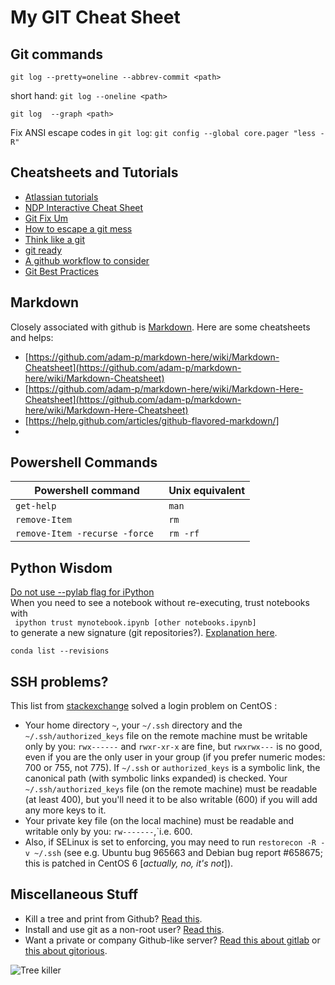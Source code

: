 # My GIT Cheat Sheet

## Git commands

`git log --pretty=oneline --abbrev-commit <path>` 

short hand: `git log --oneline <path>`

`git log  --graph <path>`

Fix ANSI escape codes in `git log`: `git config --global core.pager "less -R"`

## Cheatsheets and Tutorials

- [Atlassian tutorials](https://www.atlassian.com/git/tutorials/)
- [NDP Interactive Cheat Sheet](http://ndpsoftware.com/git-cheatsheet.html)
- [Git Fix Um](http://sethrobertson.github.io/GitFixUm/fixup.html)
- [How to escape a git mess](http://justinhileman.info/article/git-pretty/git-pretty.png)
- [Think like a git](http://think-like-a-git.net/)
- [git ready](http://gitready.com/)
- [A github workflow to consider](http://blog.spreedly.com/2014/06/24/merge-pull-request-considered-harmful/#.VGerbPnF98E)
- [Git Best Practices](http://sethrobertson.github.io/GitBestPractices/)

## Markdown

Closely associated with github is [Markdown](http://daringfireball.net/projects/markdown/syntax). Here are some cheatsheets and helps:

- [https://github.com/adam-p/markdown-here/wiki/Markdown-Cheatsheet](https://github.com/adam-p/markdown-here/wiki/Markdown-Cheatsheet)
- [https://github.com/adam-p/markdown-here/wiki/Markdown-Here-Cheatsheet](https://github.com/adam-p/markdown-here/wiki/Markdown-Here-Cheatsheet)
- [https://help.github.com/articles/github-flavored-markdown/]
- 

## Powershell Commands

|Powershell command| Unix equivalent|
|---|---|
| `get-help` | `man` |
| `remove-Item` | `rm` |
| `remove-Item -recurse -force ` | ` rm -rf ` |


## Python Wisdom

[Do not use --pylab flag for iPython](http://nbviewer.ipython.org/github/Carreau/posts/blob/master/10-No-PyLab-Thanks.ipynb)   
When you need to see a notebook without re-executing, trust notebooks with     
``` ipython trust mynotebook.ipynb [other notebooks.ipynb]```   
to generate a new signature (git repositories?). [Explanation here](http://ipython.org/ipython-doc/dev/notebook/notebook.html).  


``` conda list --revisions ```




## SSH problems?

This list from [stackexchange](http://stackexchange.com/) solved a login problem on CentOS :
- Your home directory `~`, your `~/.ssh` directory and the `~/.ssh/authorized_keys` file on the remote machine must be writable only by you: `rwx------` and `rwxr-xr-x` are fine, but `rwxrwx---` is no good,  even if you are the only user in your group (if you prefer numeric modes: 700 or 755, not 775).
If `~/.ssh` or `authorized_keys` is a symbolic link, the canonical path (with symbolic links expanded) is checked.
Your `~/.ssh/authorized_keys` file (on the remote machine) must be readable (at least 400), but you'll need it to be also writable (600) if you will add any more keys to it.
- Your private key file (on the local machine) must be readable and writable only by you: `rw-------`,`i.e. 600.
- Also, if SELinux is set to enforcing, you may need to run `restorecon -R -v ~/.ssh` (see e.g. Ubuntu bug 965663 and Debian bug report #658675; this is patched in CentOS 6 [*actually, no, it's not*]).

## Miscellaneous Stuff

- Kill a tree and print from Github? [Read this](https://gitprint.com/).  
- Install and use git as a non-root user? [Read this](http://joemaller.com/908/how-to-install-git-on-a-shared-host/).   
- Want a private or company Github-like server? [Read this about gitlab](https://about.gitlab.com/gitlab-ce/) or [this about gitorious](http://getgitorious.com/). 


![Tree killer](images/04142010inset2.jpg) 



